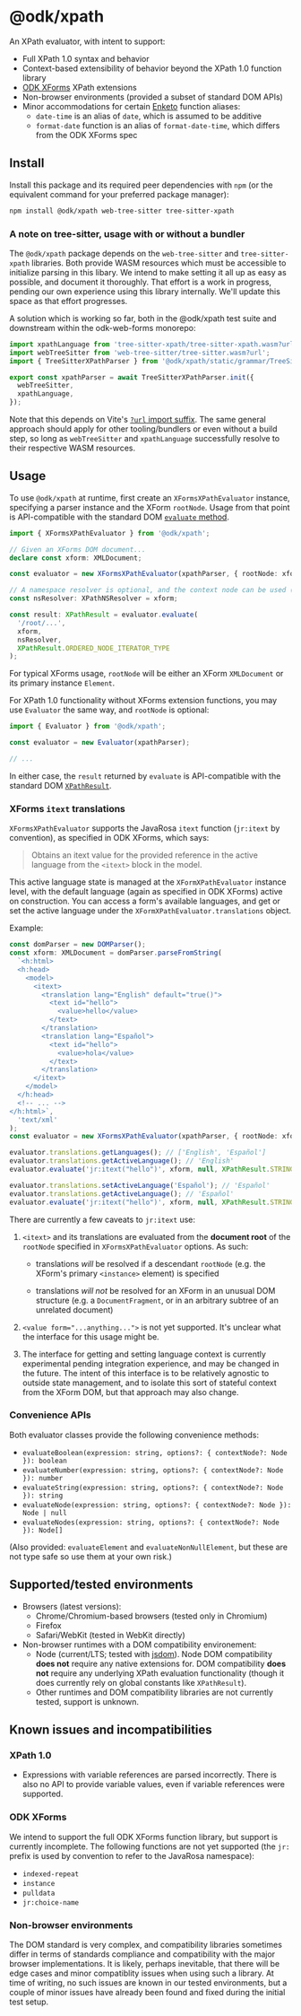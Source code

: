 # @odk/xpath

An XPath evaluator, with intent to support:

- Full XPath 1.0 syntax and behavior
- Context-based extensibility of behavior beyond the XPath 1.0 function library
- [ODK XForms](https://getodk.github.io/xforms-spec/) XPath extensions
- Non-browser environments (provided a subset of standard DOM APIs)
- Minor accommodations for certain [Enketo](https://github.com/enketo/enketo/tree/main/packages/openrosa-xpath-evaluator) function aliases:
  - `date-time` is an alias of `date`, which is assumed to be additive
  - `format-date` function is an alias of `format-date-time`, which differs from the ODK XForms spec

## Install

Install this package and its required peer dependencies with `npm` (or the equivalent command for your preferred package manager):

```sh
npm install @odk/xpath web-tree-sitter tree-sitter-xpath
```

### A note on tree-sitter, usage with or without a bundler

The `@odk/xpath` package depends on the `web-tree-sitter` and `tree-sitter-xpath` libraries. Both provide WASM resources which must be accessible to initialize parsing in this libary. We intend to make setting it all up as easy as possible, and document it thoroughly. That effort is a work in progress, pending our own experience using this library internally. We'll update this space as that effort progresses.

A solution which is working so far, both in the @odk/xpath test suite and downstream within the odk-web-forms monorepo:

```ts
import xpathLanguage from 'tree-sitter-xpath/tree-sitter-xpath.wasm?url';
import webTreeSitter from 'web-tree-sitter/tree-sitter.wasm?url';
import { TreeSitterXPathParser } from '@odk/xpath/static/grammar/TreeSitterXPathParser.ts';

export const xpathParser = await TreeSitterXPathParser.init({
  webTreeSitter,
  xpathLanguage,
});
```

Note that this depends on Vite's [`?url` import suffix](https://vitejs.dev/guide/assets.html#explicit-url-imports). The same general approach should apply for other tooling/bundlers or even without a build step, so long as `webTreeSitter` and `xpathLanguage` successfully resolve to their respective WASM resources.

## Usage

To use `@odk/xpath` at runtime, first create an `XFormsXPathEvaluator` instance, specifying a parser instance and the XForm `rootNode`. Usage from that point is API-compatible with the standard DOM [`evaluate` method](https://developer.mozilla.org/en-US/docs/Web/API/XPathEvaluator/evaluate).

```ts
import { XFormsXPathEvaluator } from '@odk/xpath';

// Given an XForms DOM document...
declare const xform: XMLDocument;

const evaluator = new XFormsXPathEvaluator(xpathParser, { rootNode: xform });

// A namespace resolver is optional, and the context node can be used (which is the default)
const nsResolver: XPathNSResolver = xform;

const result: XPathResult = evaluator.evaluate(
  '/root/...',
  xform,
  nsResolver,
  XPathResult.ORDERED_NODE_ITERATOR_TYPE
);
```

For typical XForms usage, `rootNode` will be either an XForm `XMLDocument` or its primary instance `Element`.

For XPath 1.0 functionality without XForms extension functions, you may use `Evaluator` the same way, and `rootNode` is optional:

```ts
import { Evaluator } from '@odk/xpath';

const evaluator = new Evaluator(xpathParser);

// ...
```

In either case, the `result` returned by `evaluate` is API-compatible with the standard DOM [`XPathResult`](https://developer.mozilla.org/en-US/docs/Web/API/XPathResult).

### XForms `itext` translations

`XFormsXPathEvaluator` supports the JavaRosa `itext` function (`jr:itext` by convention), as specified in ODK XForms, which says:

> Obtains an itext value for the provided reference in the active language from the `<itext>` block in the model.

This active language state is managed at the `XFormXPathEvaluator` instance level, with the default language (again as specified in ODK XForms) active on construction. You can access a form's available languages, and get or set the active language under the `XFormXPathEvaluator.translations` object.

Example:

```ts
const domParser = new DOMParser();
const xform: XMLDocument = domParser.parseFromString(
  `<h:html>
  <h:head>
    <model>
      <itext>
        <translation lang="English" default="true()">
          <text id="hello">
            <value>hello</value>
          </text>
        </translation>
        <translation lang="Español">
          <text id="hello">
            <value>hola</value>
          </text>
        </translation>
      </itext>
    </model>
  </h:head>
  <!-- ... -->
</h:html>`,
  'text/xml'
);
const evaluator = new XFormsXPathEvaluator(xpathParser, { rootNode: xform });

evaluator.translations.getLanguages(); // ['English', 'Español']
evaluator.translations.getActiveLanguage(); // 'English'
evaluator.evaluate('jr:itext("hello")', xform, null, XPathResult.STRING_TYPE).stringValue; // 'hello'

evaluator.translations.setActiveLanguage('Español'); // 'Español'
evaluator.translations.getActiveLanguage(); // 'Español'
evaluator.evaluate('jr:itext("hello")', xform, null, XPathResult.STRING_TYPE).stringValue; // 'hola'
```

There are currently a few caveats to `jr:itext` use:

1. `<itext>` and its translations are evaluated from the **document root** of the `rootNode` specified in `XFormsXPathEvaluator` options. As such:

   - translations _will_ be resolved if a descendant `rootNode` (e.g. the XForm's primary `<instance>` element) is specified

   - translations _will not_ be resolved for an XForm in an unusual DOM structure (e.g. a `DocumentFragment`, or in an arbitrary subtree of an unrelated document)

2. `<value form="...anything...">` is not yet supported. It's unclear what the interface for this usage might be.

3. The interface for getting and setting language context is currently experimental pending integration experience, and may be changed in the future. The intent of this interface is to be relatively agnostic to outside state management, and to isolate this sort of stateful context from the XForm DOM, but that approach may also change.

### Convenience APIs

Both evaluator classes provide the following convenience methods:

- `evaluateBoolean(expression: string, options?: { contextNode?: Node }): boolean`
- `evaluateNumber(expression: string, options?: { contextNode?: Node }): number`
- `evaluateString(expression: string, options?: { contextNode?: Node }): string`
- `evaluateNode(expression: string, options?: { contextNode?: Node }): Node | null`
- `evaluateNodes(expression: string, options?: { contextNode?: Node }): Node[]`

(Also provided: `evaluateElement` and `evaluateNonNullElement`, but these are not type safe so use them at your own risk.)

## Supported/tested environments

- Browsers (latest versions):
  - Chrome/Chromium-based browsers (tested only in Chromium)
  - Firefox
  - Safari/WebKit (tested in WebKit directly)
- Non-browser runtimes with a DOM compatibility environement:
  - Node (current/LTS; tested with [jsdom](https://github.com/jsdom/jsdom)). Node DOM compatibility **does not** require any native extensions for. DOM compatibility **does not** require any underlying XPath evaluation functionality (though it does currently rely on global constants like `XPathResult`).
  - Other runtimes and DOM compatibility libraries are not currently tested, support is unknown.

## Known issues and incompatibilities

### XPath 1.0

- Expressions with variable references are parsed incorrectly. There is also no API to provide variable values, even if variable references were supported.

### ODK XForms

We intend to support the full ODK XForms function library, but support is currently incomplete. The following functions are not yet supported (the `jr:` prefix is used by convention to refer to the JavaRosa namespace):

- `indexed-repeat`
- `instance`
- `pulldata`
- `jr:choice-name`

### Non-browser environments

The DOM standard is very complex, and compatibility libraries sometimes differ in terms of standards compliance and compatibility with the major browser implementations. It is likely, perhaps inevitable, that there will be edge cases and minor compatiblity issues when using such a library. At time of writing, no such issues are known in our tested environments, but a couple of minor issues have already been found and fixed during the initial test setup.
